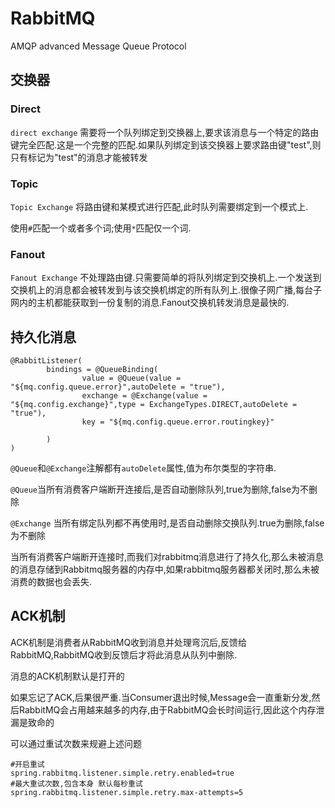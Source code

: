 # RabbitMQ

AMQP advanced Message Queue Protocol



## 交换器

### Direct

`direct exchange` 需要将一个队列绑定到交换器上,要求该消息与一个特定的路由键完全匹配.这是一个完整的匹配.如果队列绑定到该交换器上要求路由键"test",则只有标记为"test"的消息才能被转发



### Topic

`Topic Exchange` 将路由键和某模式进行匹配,此时队列需要绑定到一个模式上.

使用`#`匹配一个或者多个词;使用`*`匹配仅一个词.



### Fanout

`Fanout Exchange` 不处理路由键.只需要简单的将队列绑定到交换机上.一个发送到交换机上的消息都会被转发到与该交换机绑定的所有队列上.很像子网广播,每台子网内的主机都能获取到一份复制的消息.Fanout交换机转发消息是最快的.



## 持久化消息

```
@RabbitListener(
        bindings = @QueueBinding(
                value = @Queue(value = "${mq.config.queue.error}",autoDelete = "true"),
                exchange = @Exchange(value = "${mq.config.exchange}",type = ExchangeTypes.DIRECT,autoDelete = "true"),
                key = "${mq.config.queue.error.routingkey}"

        )
)
```

`@Queue`和`@Exchange`注解都有`autoDelete`属性,值为布尔类型的字符串.

`@Queue`当所有消费客户端断开连接后,是否自动删除队列,true为删除,false为不删除

`@Exchange` 当所有绑定队列都不再使用时,是否自动删除交换队列.true为删除,false为不删除

当所有消费客户端断开连接时,而我们对rabbitmq消息进行了持久化,那么未被消息的消息存储到Rabbitmq服务器的内存中,如果rabbitmq服务器都关闭时,那么未被消费的数据也会丢失.



## ACK机制

ACK机制是消费者从RabbitMQ收到消息并处理弯沉后,反馈给RabbitMQ,RabbitMQ收到反馈后才将此消息从队列中删除.

消息的ACK机制默认是打开的

如果忘记了ACK,后果很严重.当Consumer退出时候,Message会一直重新分发,然后RabbitMQ会占用越来越多的内存,由于RabbitMQ会长时间运行,因此这个内存泄漏是致命的

可以通过重试次数来规避上述问题

```
#开启重试
spring.rabbitmq.listener.simple.retry.enabled=true
#最大重试次数,包含本身 默认每秒重试
spring.rabbitmq.listener.simple.retry.max-attempts=5
```

